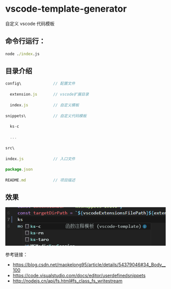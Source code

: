 # vscode-template-generator

自定义 vscode 代码模板

## 命令行运行：

```cmd
node ./index.js
```

## 目录介绍

```js
config\              // 配置文件

  extension.js       // vscode扩展目录

  index.js           // 自定义模板

snippets\            // 自定义代码模板

  ks-c

  ...

src\

index.js             // 入口文件

package.json

README.md            // 项目描述

```

## 效果

![demo](./img/demo.png)

参考链接：

- <https://blog.csdn.net/maokelong95/article/details/54379046#34_Body__100>
- <https://code.visualstudio.com/docs/editor/userdefinedsnippets>
- <http://nodejs.cn/api/fs.html#fs_class_fs_writestream>